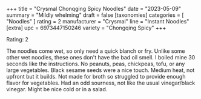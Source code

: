 +++
title = "Crysmal Chonqging Spicy Noodles"
date = "2023-05-09"
summary = "Mildly whelming"
draft = false
[taxonomies]
categories = [ "Noodles" ]
rating = 2
manufacturer = "Crysmal"
line = "Instant Noodles"
[extra]
upc = 6973447150246
variety = "Chongqing Spicy"
+++

Rating: 2

The noodles come wet, so only need a quick blanch or fry.
Unlike some other wet noodles, these ones don't have the bad oil smell.
I boiled mine 30 seconds like the instructions.
No peanuts, peas, chickpeas, tofu, or any large vegetables.
Black sesame seeds were a nice touch.
Medium heat, not upfront but it builds.
Not made for broth so struggled to provide enough flavor for vegetables.
Had an odd sourness, not like the usual vinegar/black vinegar.
Might be nice cold or in a salad.
